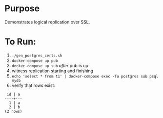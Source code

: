 # Purpose

Demonstrates logical replication over SSL.

# To Run:

1. `./gen_postgres_certs.sh`
1. `docker-compose up pub`
1. `docker-compose up sub` _after_ pub is up
1. witness replication starting and finishing
1. `echo 'select * from t1' | docker-compose exec -Tu postgres sub psql mydb`
1. verify that rows exist:

```
 id | a
----+---
  1 | a
  2 | b
(2 rows)
```
